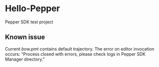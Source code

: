 # Hello-Pepper
Pepper SDK test project

## Known issue
Current *bow.pmt* contains default trajectory. The error on editor invocation occurs: "Process closed with errors, please check logs in Pepper SDK Manager directory."